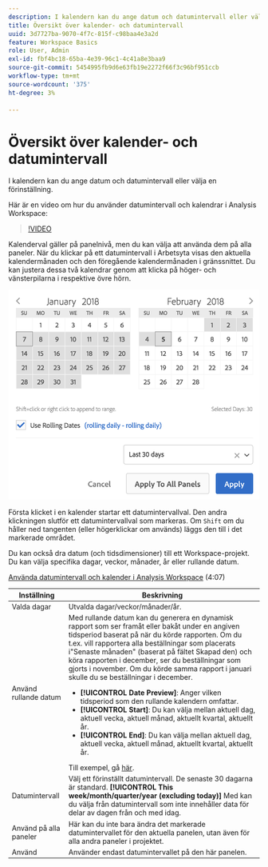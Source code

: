 ```yaml
---
description: I kalendern kan du ange datum och datumintervall eller välja en förinställning.
title: Översikt över kalender- och datumintervall
uuid: 3d7727ba-9070-4f7c-815f-c98baa4e3a2d
feature: Workspace Basics
role: User, Admin
exl-id: fbf4bc18-65ba-4e39-96c1-4c41a8e3baa9
source-git-commit: 5454995fb9d6e63fb19e2272f66f3c96bf951ccb
workflow-type: tm+mt
source-wordcount: '375'
ht-degree: 3%

---
```


# Översikt över kalender- och datumintervall

I kalendern kan du ange datum och datumintervall eller välja en förinställning.

Här är en video om hur du använder datumintervall och kalendrar i Analysis Workspace:

>[!VIDEO](https://video.tv.adobe.com/v/23973/?quality=12)

Kalenderval gäller på panelnivå, men du kan välja att använda dem på alla paneler. När du klickar på ett datumintervall i Arbetsyta visas den aktuella kalendermånaden och den föregående kalendermånaden i gränssnittet. Du kan justera dessa två kalendrar genom att klicka på höger- och vänsterpilarna i respektive övre hörn.

![Kalender](assets/aw_calendar.png)

Första klicket i en kalender startar ett datumintervallval. Den andra klickningen slutför ett datumintervallval som markeras. Om `Shift` om du håller ned tangenten (eller högerklickar om används) läggs den till i det markerade området.

Du kan också dra datum (och tidsdimensioner) till ett Workspace-projekt. Du kan välja specifika dagar, veckor, månader, år eller rullande datum.

[Använda datumintervall och kalender i Analysis Workspace](https://experienceleague.adobe.com/docs/analytics-learn/tutorials/analysis-workspace/calendar-and-date-ranges/using-dates-in-analysis-workspace.html) (4:07)

| Inställning | Beskrivning |
|--- |--- |
| Valda dagar | Utvalda dagar/veckor/månader/år. |
| Använd rullande datum | Med rullande datum kan du generera en dynamisk rapport som ser framåt eller bakåt under en angiven tidsperiod baserat på när du körde rapporten. Om du t.ex. vill rapportera alla beställningar som placerats i&quot;Senaste månaden&quot; (baserat på fältet Skapad den) och köra rapporten i december, ser du beställningar som gjorts i november. Om du körde samma rapport i januari skulle du se beställningar i december.<ul><li>**[!UICONTROL Date Preview]**: Anger vilken tidsperiod som den rullande kalendern omfattar.</li><li>**[!UICONTROL Start]**: Du kan välja mellan aktuell dag, aktuell vecka, aktuell månad, aktuellt kvartal, aktuellt år.</li><li>**[!UICONTROL End]**: Du kan välja mellan aktuell dag, aktuell vecka, aktuell månad, aktuellt kvartal, aktuellt år.</li></ul>Till exempel, gå [här](/help/analyze/analysis-workspace/components/calendar-date-ranges/custom-date-ranges.md). |
| Datumintervall | Välj ett förinställt datumintervall. De senaste 30 dagarna är standard. **[!UICONTROL This week/month/quarter/year (excluding today)]** Med kan du välja från datumintervall som inte innehåller data för delar av dagen från och med idag. |
| Använd på alla paneler | Här kan du inte bara ändra det markerade datumintervallet för den aktuella panelen, utan även för alla andra paneler i projektet. |
| Använd | Använder endast datumintervallet på den här panelen. |
